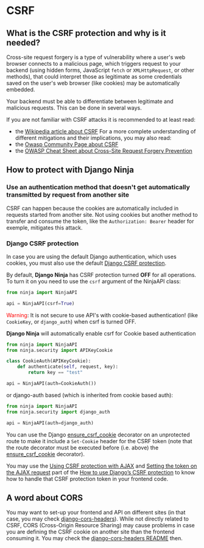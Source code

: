 # CSRF

## What is the CSRF protection and why is it needed?
Cross-site request forgery is a type of vulnerability where a user's web browser connects to a malicious page, which triggers request to your backend (using hidden forms, JavaScript `fetch` or `XMLHttpRequest`, or other methods), that could interpret those as legitimate as some credentials saved on the user's web browser (like cookies) may be automatically embedded.

Your backend must be able to differentiate between legitimate and malicious requests. This can be done in several ways.

If you are not familiar with CSRF attacks it is recommended to at least read:
- the [Wikipedia article about CSRF](https://en.wikipedia.org/wiki/Cross-site_request_forgery)
For a more complete understanding of different mitigations and their implications, you may also read:
- the [Owasp Community Page about CSRF](https://owasp.org/www-community/attacks/csrf)
- the [OWASP Cheat Sheet about Cross-Site Request Forgery Prevention](https://cheatsheetseries.owasp.org/cheatsheets/Cross-Site_Request_Forgery_Prevention_Cheat_Sheet.html)


## How to protect with Django Ninja
### Use an authentication method that doesn't get automatically transmitted by request from another site
CSRF can happen because the cookies are automatically included in requests started from another site.
Not using cookies but another method to transfer and consume the token, like the `Authorization: Bearer` header for exemple, mitigates this attack.

### Django CSRF protection
In case you are using the default Django authentication, which uses cookies, you must also use the default [Django CSRF protection](https://docs.djangoproject.com/en/4.2/ref/csrf/).

By default, **Django Ninja** has CSRF protection turned **OFF** for all operations.
To turn it on you need to use the `csrf` argument of the NinjaAPI class:

```python hl_lines="3"
from ninja import NinjaAPI

api = NinjaAPI(csrf=True)
```

<span style="color: red;">Warning</span>: It is not secure to use API's with cookie-based authentication! (like `CookieKey`, or `django_auth`) when csrf is turned OFF.


**Django Ninja** will automatically enable csrf for Cookie based authentication


```python hl_lines="8"
from ninja import NinjaAPI
from ninja.security import APIKeyCookie

class CookieAuth(APIKeyCookie):
    def authenticate(self, request, key):
        return key == "test"

api = NinjaAPI(auth=CookieAuth())

```


or django-auth based (which is inherited from cookie based auth):

```python hl_lines="4"
from ninja import NinjaAPI
from ninja.security import django_auth

api = NinjaAPI(auth=django_auth)
```


You can use the Django [ensure_csrf_cookie](https://docs.djangoproject.com/en/4.2/ref/csrf/#django.views.decorators.csrf.ensure_csrf_cookie) decorator on an unprotected route to make it include a `Set-Cookie` header for the CSRF token (note that the route decorator must be executed before (i.e. above) the [ensure_csrf_cookie](https://docs.djangoproject.com/en/4.2/ref/csrf/#django.views.decorators.csrf.ensure_csrf_cookie) decorator).


You may use the [Using CSRF protection with AJAX](https://docs.djangoproject.com/en/4.2/howto/csrf/#using-csrf-protection-with-ajax) and [Setting the token on the AJAX request](https://docs.djangoproject.com/en/4.2/howto/csrf/#setting-the-token-on-the-ajax-request) part of the [How to use Django’s CSRF protection](https://docs.djangoproject.com/en/4.2/howto/csrf/) to know how to handle that CSRF protection token in your frontend code.

## A word about CORS
You may want to set-up your frontend and API on different sites (in that case, you may check [django-cors-headers](https://github.com/adamchainz/django-cors-headers)).
While not directly related to CSRF, CORS (Cross-Origin Resource Sharing) may cause problems in case you are defining the CSRF cookie on another site than the frontend consuming it.
You may check the [django-cors-headers README](https://github.com/adamchainz/django-cors-headers#readme) then.
